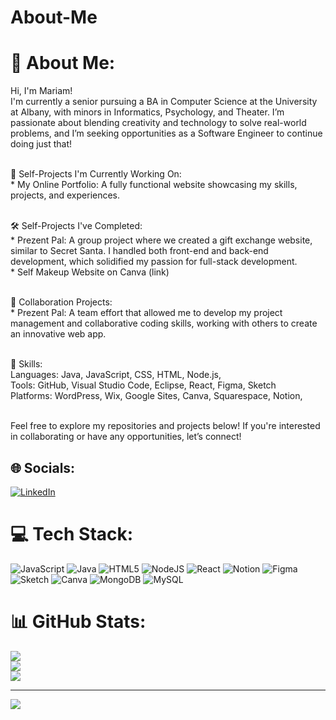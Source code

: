 # About-Me

# 💫 About Me:
Hi, I'm Mariam!
<br>I'm currently a senior pursuing a BA in Computer Science at the University at Albany, with minors in Informatics, Psychology, and Theater. I’m passionate about blending creativity and technology to solve real-world problems, and I’m seeking opportunities as a Software Engineer to continue doing just that!<br>

<br>🔨 Self-Projects I'm Currently Working On:
<br>       * My Online Portfolio: A fully functional website showcasing my skills, projects, and experiences.

<br>🛠️ Self-Projects I've Completed:
<br>       * Prezent Pal: A group project where we created a gift exchange website, similar to Secret Santa. I handled both front-end and back-end development, which solidified my passion for full-stack development.
<br>       * Self Makeup Website on Canva (link)

<br>🤝 Collaboration Projects:
<br>       * Prezent Pal: A team effort that allowed me to develop my project management and collaborative coding skills, working with others to create an innovative web app.

<br>🌟 Skills:
<br>Languages: Java, JavaScript, CSS, HTML, Node.js, 
<br>Tools: GitHub, Visual Studio Code, Eclipse, React, Figma, Sketch
<br>Platforms: WordPress, Wix, Google Sites, Canva, Squarespace, Notion,

<br>Feel free to explore my repositories and projects below! If you're interested in collaborating or have any opportunities, let’s connect!


## 🌐 Socials:
[![LinkedIn](https://img.shields.io/badge/LinkedIn-%230077B5.svg?logo=linkedin&logoColor=white)](https://www.linkedin.com/in/wobin-sanou-b895131b7) 


# 💻 Tech Stack:
![JavaScript](https://img.shields.io/badge/javascript-%23323330.svg?style=for-the-badge&logo=javascript&logoColor=%23F7DF1E) ![Java](https://img.shields.io/badge/java-%23ED8B00.svg?style=for-the-badge&logo=openjdk&logoColor=white) ![HTML5](https://img.shields.io/badge/html5-%23E34F26.svg?style=for-the-badge&logo=html5&logoColor=white) ![NodeJS](https://img.shields.io/badge/node.js-6DA55F?style=for-the-badge&logo=node.js&logoColor=white) ![React](https://img.shields.io/badge/react-%2320232a.svg?style=for-the-badge&logo=react&logoColor=%2361DAFB) ![Notion](https://img.shields.io/badge/Notion-%23000000.svg?style=for-the-badge&logo=notion&logoColor=white) ![Figma](https://img.shields.io/badge/figma-%23F24E1E.svg?style=for-the-badge&logo=figma&logoColor=white) ![Sketch](https://img.shields.io/badge/Sketch-FFB387?style=for-the-badge&logo=sketch&logoColor=black) ![Canva](https://img.shields.io/badge/Canva-%2300C4CC.svg?style=for-the-badge&logo=Canva&logoColor=white) ![MongoDB](https://img.shields.io/badge/MongoDB-%234ea94b.svg?style=for-the-badge&logo=mongodb&logoColor=white) ![MySQL](https://img.shields.io/badge/mysql-4479A1.svg?style=for-the-badge&logo=mysql&logoColor=white)
# 📊 GitHub Stats:
![](https://github-readme-stats.vercel.app/api?username=mariamsanou&theme=city_lights&hide_border=false&include_all_commits=false&count_private=false)<br/>
![](https://github-readme-streak-stats.herokuapp.com/?user=mariamsanou&theme=city_lights&hide_border=false)<br/>
![](https://github-readme-stats.vercel.app/api/top-langs/?username=mariamsanou&theme=city_lights&hide_border=false&include_all_commits=false&count_private=false&layout=compact)

---
[![](https://visitcount.itsvg.in/api?id=mariamsanou&icon=7&color=1)](https://visitcount.itsvg.in)

<!-- Proudly created with GPRM ( https://gprm.itsvg.in ) -->
